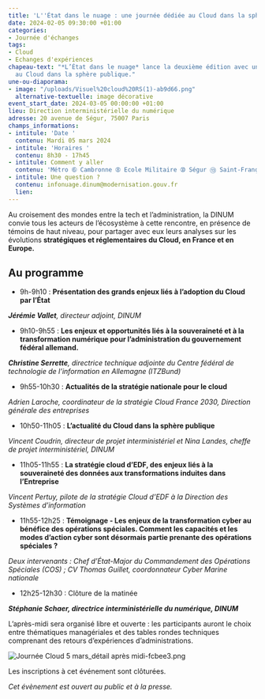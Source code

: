 ```yaml
---
title: 'L''État dans le nuage : une journée dédiée au Cloud dans la sphère publique'
date: 2024-02-05 09:30:00 +01:00
categories:
- Journée d'échanges
tags:
- Cloud
- Echanges d'expériences
chapeau-text: "*L’État dans le nuage* lance la deuxième édition avec une journée dédiée
  au Cloud dans la sphère publique."
une-ou-diaporama:
- image: "/uploads/Visuel%20cloud%20RS(1)-ab9d66.png"
  alternative-textuelle: image décorative
event_start_date: 2024-03-05 00:00:00 +01:00
lieu: Direction interministérielle du numérique
adresse: 20 avenue de Ségur, 75007 Paris
champs_informations:
- intitule: 'Date '
  contenu: Mardi 05 mars 2024
- intitule: 'Horaires '
  contenu: 8h30 - 17h45
- intitule: Comment y aller
  contenu: 'Métro ➅ Cambronne ➇ Ecole Militaire ➉ Ségur ⑬ Saint-François-Xavier '
- intitule: Une question ?
  contenu: infonuage.dinum@modernisation.gouv.fr
  lien: 
---
```


Au croisement des mondes entre la tech et l’administration, la DINUM convie tous les acteurs de l’écosystème à cette rencontre, en présence de témoins de haut niveau, pour partager avec eux leurs analyses sur les évolutions **stratégiques et réglementaires du Cloud, en France et en Europe.**

## Au programme

* 9h-9h10  : **Présentation des grands enjeux liés à l’adoption du Cloud par l’État**

***Jérémie Vallet**, directeur adjoint, DINUM*

* 9h10-9h55 : **Les enjeux et opportunités liés à la souveraineté et à la transformation numérique pour l’administration du gouvernement fédéral allemand.**

***Christine Serrette**, directrice technique adjointe du Centre fédéral de technologie de l’information en Allemagne (ITZBund)*

* 9h55-10h30 : **Actualités de la stratégie nationale pour le cloud**

*Adrien Laroche, coordinateur de la stratégie Cloud France 2030, Direction générale des entreprises*

* 10h50-11h05 : **L’actualité du Cloud dans la sphère publique**

*Vincent Coudrin, directeur de projet interministériel et Nina Landes, cheffe de projet interministériel, DINUM*

* 11h05-11h55 : **La stratégie cloud d’EDF, des enjeux liés à la souveraineté des données aux transformations induites dans l’Entreprise**

*Vincent Pertuy, pilote de la stratégie Cloud d’EDF à la Direction des Systèmes d’information*

* 11h55-12h25 : **Témoignage - Les enjeux de la transformation cyber au bénéfice des opérations spéciales. Comment les capacités et les modes d’action cyber sont désormais partie prenante des opérations spéciales ?**

*Deux intervenants : Chef d’État-Major du Commandement des Opérations Spéciales (COS) ; CV Thomas Guillet, coordonnateur Cyber Marine nationale*

* 12h25-12h30 : Clôture de la matinée

***Stéphanie Schaer, directrice interministérielle du numérique, DINUM***

L’après-midi sera organisé libre et ouverte : les participants auront le choix entre thématiques managériales et des tables rondes techniques comprenant des retours d’expériences d’administrations. 

![Journée Cloud 5 mars_détail après midi-fcbee3.png](/uploads/Journ%C3%A9e%20Cloud%205%20mars_d%C3%A9tail%20apr%C3%A8s%20midi-fcbee3.png)

Les inscriptions à cet événement sont clôturées. 

*Cet évènement est ouvert au public et à la presse.*